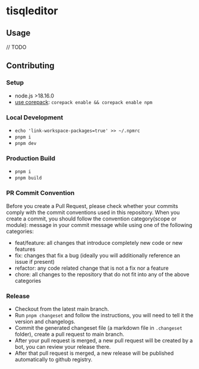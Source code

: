# tisqleditor

## Usage

// TODO

## Contributing

### Setup

- node.js >18.16.0
- [use corepack](https://www.totaltypescript.com/how-to-use-corepack): `corepack enable && corepack enable npm`

### Local Development

- `echo 'link-workspace-packages=true' >> ~/.npmrc`
- `pnpm i`
- `pnpm dev`

### Production Build

- `pnpm i`
- `pnpm build`

### PR Commit Convention

Before you create a Pull Request, please check whether your commits comply with the commit conventions used in this repository. When you create a commit, you should follow the convention category(scope or module): message in your commit message while using one of the following categories:

- feat/feature: all changes that introduce completely new code or new features
- fix: changes that fix a bug (ideally you will additionally reference an issue if present)
- refactor: any code related change that is not a fix nor a feature
- chore: all changes to the repository that do not fit into any of the above categories

### Release

- Checkout from the latest main branch.
- Run `pnpm changeset` and follow the instructions, you will need to tell it the version and changelogs.
- Commit the generated changeset file (a markdown file in `.changeset` folder), create a pull request to main branch.
- After your pull request is merged, a new pull request will be created by a bot, you can review your release there.
- After that pull request is merged, a new release will be published automatically to github registry.

